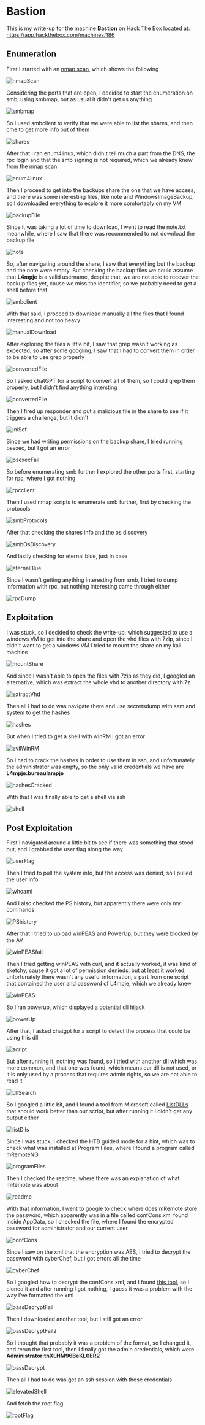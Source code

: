 # Bastion

This is my write-up for the machine **Bastion** on Hack The Box located at: https://app.hackthebox.com/machines/186

## Enumeration

First I started with an [nmap scan](./res/Bastion/10_10_10_134_nmapReport.txt), which shows the following

![nmapScan](./res/Bastion/nmapScan.png)

Considering the ports that are open, I decided to start the enumeration on smb, using smbmap, but as usual it didn't get us anything

![smbmap](./res/Bastion/smbmap.png)

So I used smbclient to verify that we were able to list the shares, and then cme to get more info out of them

![shares](./res/Bastion/shares.png)

After that I ran enum4linux, which didn't tell much a part from the DNS, the rpc login and that the smb signing is not required, which we already knew from the nmap scan

![enum4linux](./res/Bastion/enum4linux.png)

Then I proceed to get into the backups share the one that we have access, and there was some interesting files, like note and WindowsImageBackup, so I downloaded everything to explore it more comfortably on my VM

![backupFile](./res/Bastion/backupFile.png)

Since it was taking a lot of time to download, I went to read the note.txt meanwhile, where I saw that there was recommended to not download the backup file

![note](./res/Bastion/note.png)

So, after navigating around the share, I saw that everything but the backup and the note were empty. But checking the backup files we could assume that **L4mpje** is a valid username, despite that, we are not able to recover the backup files yet, cause we miss the identifier, so we probably need to get a shell before that

![smbclient](./res/Bastion/smbclient.png)

With that said, I proceed to download manually all the files that I found interesting and not too heavy

![manualDownload](./res/Bastion/manualDownload.png)

After exploring the files a little bit, I saw that grep wasn't working as expected, so after some googling, I saw that I had to convert them in order to be able to use grep properly

![convertedFile](./res/Bastion/convertedFile.png)

So I asked chatGPT for a script to convert all of them, so I could grep them properly, but I didn't find anything intersting

![convertedFile](./res/Bastion/convertFiles.png)

Then I fired up responder and put a malicious file in the share to see if it triggers a challenge, but it didn't

![iniScf](./res/Bastion/iniScf.png)

Since we had writing permissions on the backup share, I tried running psexec, but I got an error

![psexecFail](./res/Bastion/psexecFail.png)

So before enumerating smb further I explored the other ports first, starting for rpc, where I got nothing

![rpcclient](./res/Bastion/rpcclient.png)

Then I used nmap scripts to enumerate smb further, first by checking the protocols

![smbProtocols](./res/Bastion/smbProtocols.png)

After that checking the shares info and the os discovery

![smbOsDiscovery](./res/Bastion/smbOsDiscovery.png)

And lastly checking for eternal blue, just in case

![eternalBlue](./res/Bastion/eternalBlue.png)

Since I wasn't getting anything interesting from smb, I tried to dump information with rpc, but nothing interesting came through either

![rpcDump](./res/Bastion/rpcDump.png)

## Exploitation

I was stuck, so I decided to check the write-up, which suggested to use a windows VM to get into the share and open the vhd files with 7zip, since I didn't want to get a windows VM I tried to mount the share on my kali machine

![mountShare](./res/Bastion/mountShare.png)

And since I wasn't able to open the files with 7zip as they did, I googled an alternative, which was extract the whole vhd to another directory with 7z

![extractVhd](./res/Bastion/extractVhd.png)

Then all I had to do was navigate there and use secretsdump with sam and system to get the hashes

![hashes](./res/Bastion/hashes.png)

But when I tried to get a shell with winRM I got an error

![evilWinRM](./res/Bastion/evilWinRM.png)

So I had to crack the hashes in order to use them in ssh, and unfortunately the administrator was empty, so the only valid credentials we have are **L4mpje:bureaulampje**

![hashesCracked](./res/Bastion/hashesCracked.png)

With that I was finally able to get a shell via ssh

![shell](./res/Bastion/shell.png)

## Post Exploitation

First I navigated around a little bit to see if there was something that stood out, and I grabbed the user flag along the way

![userFlag](./res/Bastion/userFlag.png)

Then I tried to pull the system info, but the access was denied, so I pulled the user info

![whoami](./res/Bastion/whoami.png)

And I also checked the PS history, but apparently there were only my commands

![PShistory](./res/Bastion/PShistory.png)

After that I tried to upload winPEAS and PowerUp, but they were blocked by the AV

![winPEASfail](./res/Bastion/winPEASfail.png)

Then I tried getting winPEAS with curl, and it actually worked, it was kind of sketchy, cause it got a lot of permission denieds, but at least it worked, unfortunately there wasn't any useful information, a part from one script that contained the user and password of L4mpje, which we already knew

![winPEAS](./res/Bastion/winPEAS.png)

So I ran powerup, which displayed a potential dll hijack

![powerUp](./res/Bastion/powerUp.png)

After that, I asked chatgpt for a script to detect the process that could be using this dll

![script](./res/Bastion/script.png)

But after running it, nothing was found, so I tried with another dll which was more common, and that one was found, which means our dll is not used, or it is only used by a process that requires admin rights, so we are not able to read it

![dllSearch](./res/Bastion/dllSearch.png)

So I googled a little bit, and I found a tool from Microsoft called [ListDLLs](https://learn.microsoft.com/en-us/sysinternals/downloads/listdlls) that should work better than our script, but after running it I didn't get any output either

![listDlls](./res/Bastion/listDlls.png)

Since I was stuck, I checked the HTB guided mode for a hint, which was to check what was installed at Program Files, where I found a program called mRemoteNG

![programFiles](./res/Bastion/programFiles.png)

Then I checked the readme, where there was an explanation of what mRemote was about

![readme](./res/Bastion/readme.png)

With that information, I went to google to check where does mRemote store the password, which apparently was in a file called confCons.xml found inside AppData, so I checked the file, where I found the encrypted password for administrator and our current user

![confCons](./res/Bastion/confCons.png)

Since I saw on the xml that the encryption was AES, I tried to decrypt the password with cyberChef, but I got errors all the time

![cyberChef](./res/Bastion/cyberChef.png)

So I googled how to decrypt the confCons.xml, and I found [this tool](https://github.com/gquere/mRemoteNG_password_decrypt), so I cloned it and after running I got nothing, I guess it was a problem with the way I've formatted the xml

![passDecryptFail](./res/Bastion/passDecryptFail.png)

Then I downloaded another tool, but I still got an error

![passDecryptFail2](./res/Bastion/passDecryptFail2.png)

So I thought that probably it was a problem of the format, so I changed it, and rerun the first tool, then I finally got the admin credentials, which were **Administrator:thXLHM96BeKL0ER2**

![passDecrypt](./res/Bastion/passDecrypt.png)

Then all I had to do was get an ssh session with those credentials

![elevatedShell](./res/Bastion/elevatedShell.png)

And fetch the root flag

![rootFlag](./res/Bastion/rootFlag.png)
